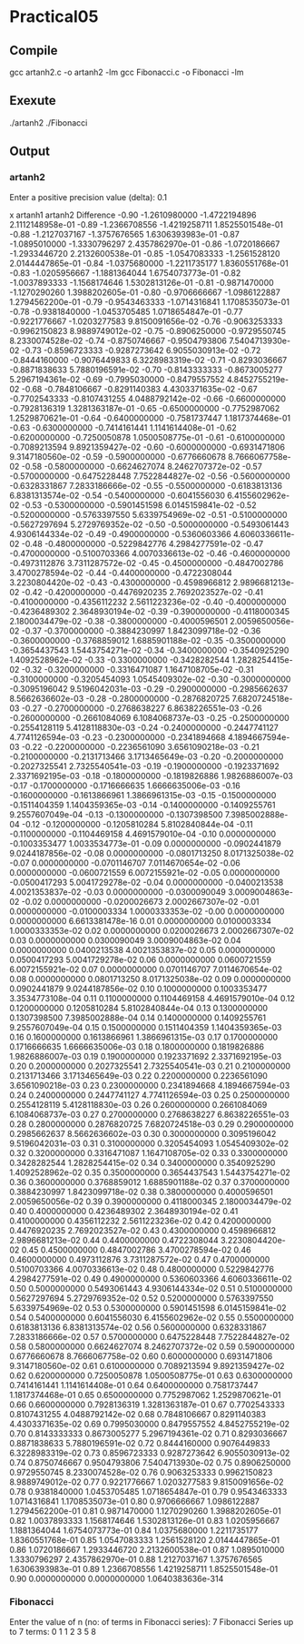 # Practical05

## Compile
gcc artanh2.c -o artanh2 -lm
gcc Fibonacci.c -o Fibonacci -lm

## Exexute
./artanh2
./Fibonacci

## Output

### artanh2
Enter a positive precision value (delta): 0.1

x	artanh1		artanh2		Difference
-0.90	-1.2610980000	-1.4722194896	2.1112148958e-01
-0.89	-1.2366708556	-1.4219258711	1.8525501548e-01
-0.88	-1.2127037167	-1.3757676565	1.6306393983e-01
-0.87	-1.0895010000	-1.3330796297	2.4357862970e-01
-0.86	-1.0720186667	-1.2933446720	2.2132600538e-01
-0.85	-1.0547083333	-1.2561528120	2.0144447865e-01
-0.84	-1.0375680000	-1.2211735177	1.8360551768e-01
-0.83	-1.0205956667	-1.1881364044	1.6754073773e-01
-0.82	-1.0037893333	-1.1568174646	1.5302813126e-01
-0.81	-0.9871470000	-1.1270290260	1.3988202605e-01
-0.80	-0.9706666667	-1.0986122887	1.2794562200e-01
-0.79	-0.9543463333	-1.0714316841	1.1708535073e-01
-0.78	-0.9381840000	-1.0453705485	1.0718654847e-01
-0.77	-0.9221776667	-1.0203277583	9.8150091656e-02
-0.76	-0.9063253333	-0.9962150823	8.9889749012e-02
-0.75	-0.8906250000	-0.9729550745	8.2330074528e-02
-0.74	-0.8750746667	-0.9504793806	7.5404713930e-02
-0.73	-0.8596723333	-0.9287273642	6.9055030913e-02
-0.72	-0.8444160000	-0.9076449833	6.3228983319e-02
-0.71	-0.8293036667	-0.8871838633	5.7880196591e-02
-0.70	-0.8143333333	-0.8673005277	5.2967194361e-02
-0.69	-0.7995030000	-0.8479557552	4.8452755219e-02
-0.68	-0.7848106667	-0.8291140383	4.4303371635e-02
-0.67	-0.7702543333	-0.8107431255	4.0488792142e-02
-0.66	-0.6600000000	-0.7928136319	1.3281363187e-01
-0.65	-0.6500000000	-0.7752987062	1.2529870621e-01
-0.64	-0.6400000000	-0.7581737447	1.1817374468e-01
-0.63	-0.6300000000	-0.7414161441	1.1141614408e-01
-0.62	-0.6200000000	-0.7250050878	1.0500508775e-01
-0.61	-0.6100000000	-0.7089213594	9.8921359427e-02
-0.60	-0.6000000000	-0.6931471806	9.3147180560e-02
-0.59	-0.5900000000	-0.6776660678	8.7666067758e-02
-0.58	-0.5800000000	-0.6624627074	8.2462707372e-02
-0.57	-0.5700000000	-0.6475228448	7.7522844827e-02
-0.56	-0.5600000000	-0.6328331867	7.2833186666e-02
-0.55	-0.5500000000	-0.6183813136	6.8381313574e-02
-0.54	-0.5400000000	-0.6041556030	6.4155602962e-02
-0.53	-0.5300000000	-0.5901451598	6.0145159841e-02
-0.52	-0.5200000000	-0.5763397550	5.6339754969e-02
-0.51	-0.5100000000	-0.5627297694	5.2729769352e-02
-0.50	-0.5000000000	-0.5493061443	4.9306144334e-02
-0.49	-0.4900000000	-0.5360603366	4.6060336611e-02
-0.48	-0.4800000000	-0.5229842776	4.2984277591e-02
-0.47	-0.4700000000	-0.5100703366	4.0070336613e-02
-0.46	-0.4600000000	-0.4973112876	3.7311287572e-02
-0.45	-0.4500000000	-0.4847002786	3.4700278594e-02
-0.44	-0.4400000000	-0.4722308044	3.2230804420e-02
-0.43	-0.4300000000	-0.4598966812	2.9896681213e-02
-0.42	-0.4200000000	-0.4476920235	2.7692023527e-02
-0.41	-0.4100000000	-0.4356112232	2.5611223236e-02
-0.40	-0.4000000000	-0.4236489302	2.3648930194e-02
-0.39	-0.3900000000	-0.4118000345	2.1800034479e-02
-0.38	-0.3800000000	-0.4000596501	2.0059650056e-02
-0.37	-0.3700000000	-0.3884230997	1.8423099718e-02
-0.36	-0.3600000000	-0.3768859012	1.6885901188e-02
-0.35	-0.3500000000	-0.3654437543	1.5443754271e-02
-0.34	-0.3400000000	-0.3540925290	1.4092528962e-02
-0.33	-0.3300000000	-0.3428282544	1.2828254415e-02
-0.32	-0.3200000000	-0.3316471087	1.1647108705e-02
-0.31	-0.3100000000	-0.3205454093	1.0545409302e-02
-0.30	-0.3000000000	-0.3095196042	9.5196042031e-03
-0.29	-0.2900000000	-0.2985662637	8.5662636602e-03
-0.28	-0.2800000000	-0.2876820725	7.6820724518e-03
-0.27	-0.2700000000	-0.2768638227	6.8638226551e-03
-0.26	-0.2600000000	-0.2661084069	6.1084068737e-03
-0.25	-0.2500000000	-0.2554128119	5.4128118830e-03
-0.24	-0.2400000000	-0.2447741127	4.7741126594e-03
-0.23	-0.2300000000	-0.2341894668	4.1894667594e-03
-0.22	-0.2200000000	-0.2236561090	3.6561090218e-03
-0.21	-0.2100000000	-0.2131713466	3.1713465649e-03
-0.20	-0.2000000000	-0.2027325541	2.7325540541e-03
-0.19	-0.1900000000	-0.1923371692	2.3371692195e-03
-0.18	-0.1800000000	-0.1819826886	1.9826886007e-03
-0.17	-0.1700000000	-0.1716666635	1.6666635006e-03
-0.16	-0.1600000000	-0.1613866961	1.3866961315e-03
-0.15	-0.1500000000	-0.1511404359	1.1404359365e-03
-0.14	-0.1400000000	-0.1409255761	9.2557607049e-04
-0.13	-0.1300000000	-0.1307398500	7.3985002888e-04
-0.12	-0.1200000000	-0.1205810284	5.8102840844e-04
-0.11	-0.1100000000	-0.1104469158	4.4691579010e-04
-0.10	0.0000000000	-0.1003353477	1.0033534773e-01
-0.09	0.0000000000	-0.0902441879	9.0244187856e-02
-0.08	0.0000000000	-0.0801713250	8.0171325038e-02
-0.07	0.0000000000	-0.0701146707	7.0114670654e-02
-0.06	0.0000000000	-0.0600721559	6.0072155921e-02
-0.05	0.0000000000	-0.0500417293	5.0041729278e-02
-0.04	0.0000000000	-0.0400213538	4.0021353837e-02
-0.03	0.0000000000	-0.0300090049	3.0009004863e-02
-0.02	0.0000000000	-0.0200026673	2.0002667307e-02
-0.01	0.0000000000	-0.0100003334	1.0000333353e-02
-0.00	0.0000000000	0.0000000000	6.6613381478e-16
0.01	0.0000000000	0.0100003334	1.0000333353e-02
0.02	0.0000000000	0.0200026673	2.0002667307e-02
0.03	0.0000000000	0.0300090049	3.0009004863e-02
0.04	0.0000000000	0.0400213538	4.0021353837e-02
0.05	0.0000000000	0.0500417293	5.0041729278e-02
0.06	0.0000000000	0.0600721559	6.0072155921e-02
0.07	0.0000000000	0.0701146707	7.0114670654e-02
0.08	0.0000000000	0.0801713250	8.0171325038e-02
0.09	0.0000000000	0.0902441879	9.0244187856e-02
0.10	0.1000000000	0.1003353477	3.3534773108e-04
0.11	0.1100000000	0.1104469158	4.4691579010e-04
0.12	0.1200000000	0.1205810284	5.8102840844e-04
0.13	0.1300000000	0.1307398500	7.3985002888e-04
0.14	0.1400000000	0.1409255761	9.2557607049e-04
0.15	0.1500000000	0.1511404359	1.1404359365e-03
0.16	0.1600000000	0.1613866961	1.3866961315e-03
0.17	0.1700000000	0.1716666635	1.6666635006e-03
0.18	0.1800000000	0.1819826886	1.9826886007e-03
0.19	0.1900000000	0.1923371692	2.3371692195e-03
0.20	0.2000000000	0.2027325541	2.7325540541e-03
0.21	0.2100000000	0.2131713466	3.1713465649e-03
0.22	0.2200000000	0.2236561090	3.6561090218e-03
0.23	0.2300000000	0.2341894668	4.1894667594e-03
0.24	0.2400000000	0.2447741127	4.7741126594e-03
0.25	0.2500000000	0.2554128119	5.4128118830e-03
0.26	0.2600000000	0.2661084069	6.1084068737e-03
0.27	0.2700000000	0.2768638227	6.8638226551e-03
0.28	0.2800000000	0.2876820725	7.6820724518e-03
0.29	0.2900000000	0.2985662637	8.5662636602e-03
0.30	0.3000000000	0.3095196042	9.5196042031e-03
0.31	0.3100000000	0.3205454093	1.0545409302e-02
0.32	0.3200000000	0.3316471087	1.1647108705e-02
0.33	0.3300000000	0.3428282544	1.2828254415e-02
0.34	0.3400000000	0.3540925290	1.4092528962e-02
0.35	0.3500000000	0.3654437543	1.5443754271e-02
0.36	0.3600000000	0.3768859012	1.6885901188e-02
0.37	0.3700000000	0.3884230997	1.8423099718e-02
0.38	0.3800000000	0.4000596501	2.0059650056e-02
0.39	0.3900000000	0.4118000345	2.1800034479e-02
0.40	0.4000000000	0.4236489302	2.3648930194e-02
0.41	0.4100000000	0.4356112232	2.5611223236e-02
0.42	0.4200000000	0.4476920235	2.7692023527e-02
0.43	0.4300000000	0.4598966812	2.9896681213e-02
0.44	0.4400000000	0.4722308044	3.2230804420e-02
0.45	0.4500000000	0.4847002786	3.4700278594e-02
0.46	0.4600000000	0.4973112876	3.7311287572e-02
0.47	0.4700000000	0.5100703366	4.0070336613e-02
0.48	0.4800000000	0.5229842776	4.2984277591e-02
0.49	0.4900000000	0.5360603366	4.6060336611e-02
0.50	0.5000000000	0.5493061443	4.9306144334e-02
0.51	0.5100000000	0.5627297694	5.2729769352e-02
0.52	0.5200000000	0.5763397550	5.6339754969e-02
0.53	0.5300000000	0.5901451598	6.0145159841e-02
0.54	0.5400000000	0.6041556030	6.4155602962e-02
0.55	0.5500000000	0.6183813136	6.8381313574e-02
0.56	0.5600000000	0.6328331867	7.2833186666e-02
0.57	0.5700000000	0.6475228448	7.7522844827e-02
0.58	0.5800000000	0.6624627074	8.2462707372e-02
0.59	0.5900000000	0.6776660678	8.7666067758e-02
0.60	0.6000000000	0.6931471806	9.3147180560e-02
0.61	0.6100000000	0.7089213594	9.8921359427e-02
0.62	0.6200000000	0.7250050878	1.0500508775e-01
0.63	0.6300000000	0.7414161441	1.1141614408e-01
0.64	0.6400000000	0.7581737447	1.1817374468e-01
0.65	0.6500000000	0.7752987062	1.2529870621e-01
0.66	0.6600000000	0.7928136319	1.3281363187e-01
0.67	0.7702543333	0.8107431255	4.0488792142e-02
0.68	0.7848106667	0.8291140383	4.4303371635e-02
0.69	0.7995030000	0.8479557552	4.8452755219e-02
0.70	0.8143333333	0.8673005277	5.2967194361e-02
0.71	0.8293036667	0.8871838633	5.7880196591e-02
0.72	0.8444160000	0.9076449833	6.3228983319e-02
0.73	0.8596723333	0.9287273642	6.9055030913e-02
0.74	0.8750746667	0.9504793806	7.5404713930e-02
0.75	0.8906250000	0.9729550745	8.2330074528e-02
0.76	0.9063253333	0.9962150823	8.9889749012e-02
0.77	0.9221776667	1.0203277583	9.8150091656e-02
0.78	0.9381840000	1.0453705485	1.0718654847e-01
0.79	0.9543463333	1.0714316841	1.1708535073e-01
0.80	0.9706666667	1.0986122887	1.2794562200e-01
0.81	0.9871470000	1.1270290260	1.3988202605e-01
0.82	1.0037893333	1.1568174646	1.5302813126e-01
0.83	1.0205956667	1.1881364044	1.6754073773e-01
0.84	1.0375680000	1.2211735177	1.8360551768e-01
0.85	1.0547083333	1.2561528120	2.0144447865e-01
0.86	1.0720186667	1.2933446720	2.2132600538e-01
0.87	1.0895010000	1.3330796297	2.4357862970e-01
0.88	1.2127037167	1.3757676565	1.6306393983e-01
0.89	1.2366708556	1.4219258711	1.8525501548e-01
0.90	0.0000000000	0.0000000000	1.0640383636e-314

### Fibonacci
Enter the value of n (no: of terms in Fibonacci series): 7
Fibonacci Series up to 7 terms:
0 1 1 2 3 5 8